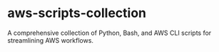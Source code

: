 # aws-scripts-collection
A comprehensive collection of Python, Bash, and AWS CLI scripts for streamlining AWS workflows.
